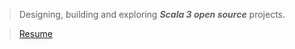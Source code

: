 >Designing, building and exploring ***Scala 3 open source*** projects.

<!-- ![Stats](https://github-readme-stats.vercel.app/api?username=objektwerks&show_icons=true&hide_border=true) -->

<!-- * Top annual commits:  ***15,245*** -->
<!-- * Top monthly commits: ***1,793*** -->

>[Resume](https://github.com/objektwerks/resume)
